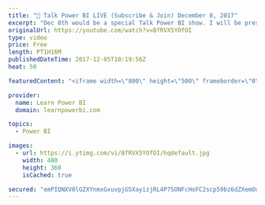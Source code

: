 ```yaml
---
title: "🔴 Talk Power BI LIVE (Subscribe & Join) December 8, 2017"
excerpt: "Dec 8th would be a special Talk Power BI show. I will be presenting the Top Hits! from our All-Day Talk Power BI marathon last week. There was so much goodness there, I'm going to pick my favorite Power BI lessons from the 7½ hour show and present to you in under 30 minutes. Of course I would also answer"
originalUrl: https://youtube.com/watch?v=BfRVX5YOfOI
type: video
price: Free
length: PT1H16M
publishedDateTime: 2017-12-05T10:19:56Z
heat: 50

featuredContent: "<iframe width=\"800\" height=\"500\" frameborder=\"0\" src=\"https://www.youtube.com/embed/BfRVX5YOfOI\" allow=\"accelerometer; autoplay; encrypted-media; gyroscope; picture-in-picture\" allowfullscreen></iframe>"

provider:
  name: Learn Power BI
  domain: learnpowerbi.com

topics:
  - Power BI

images:
  - url: https://i.ytimg.com/vi/BfRVX5YOfOI/hqdefault.jpg
    width: 480
    height: 360
    isCached: true

secured: "emPIQNXV0lGZXYnmxGxuvpjG5XayizjRL4P7SONFcHoFC2scp59bz6dZXemOuYJwz1iz8uKXimso8FA29DRglnv8K1oLnur/3pkUjFyudMQyOrgNinCgnLQe3gkhuFz6XtFY0Xh+5p3jveGoU7QSuBrpxqlJIBFUvzN+5H6QRTquOeZN0NGirPl5bjmYVGucpSFEh4Glo5XM15sd76CLRjNS0l5bK6fDbIF9sCyN6cvwX9u6lNaHO9oOheRNcS7kkE3ZEbJ3k23KWPBScxQKpBy2URlgcecVwRIy/l2kKiLaZOLGCEJL0v8qFhpJIUJAMpRfCHKwLz3h0SFQiSpyiWQe1Aat702rS4skWHkT++5OciGR7lvEOR0nd9v89UBn3BRBVgPpwVAuO4X2td3yXi8Tlfz/Oub8ZsB2niiiu4g=;pIVjZInXGXnmsG1xUv1Nzg=="
---
```


